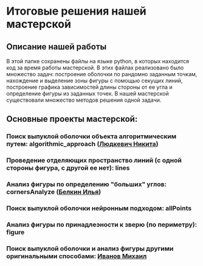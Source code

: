 # Итоговые решения нашей мастерской

## Описание нашей работы
В этой папке сохранены файлы на языке python, в которых находится код за время работы мастерской. 
В этих файлах реализовано было множество задач: построение оболочки по рандомно заданным точкам, нахождение и выделение зоны фигуры с помощью секущих линий, построение графика зависимостей длины стороны от ее угла и определение фигуры из заданных точек. 
В нашей мастерской существовали множество методов решения одной задачи.

## Основные проекты мастерской:
### Поиск выпуклой оболочки объекта алгоритмическим путем: algorithmic_approach ([Людкевич Никита](https://github.com/Meekl-e/CatchRabbitinNeuralNetwork/tree/master/%D0%9B%D1%8E%D0%B4%D0%BA%D0%B5%D0%B2%D0%B8%D1%87%20%D0%9D%D0%B8%D0%BA%D0%B8%D1%82%D0%B0))
### Проведение отделяющих пространство линий (с одной стороны фигура, с другой ее нет): lines
### Анализ фигуры по определению "больших" углов: cornersAnalyze ([Белкин Илья](https://github.com/Meekl-e/CatchRabbitinNeuralNetwork/tree/master/%D0%91%D0%B5%D0%BB%D0%BA%D0%B8%D0%BD%20%D0%98%D0%BB%D1%8C%D1%8F))
### Поиск выпуклой оболочки нейронным подходом: allPoints
### Анализ фигуры по принадлеэности к зверю (по периметру): figure
### Поиск выпуклой оболочки и анализ фигуры другими оригинальными способами: [Иванов Михаил](https://github.com/Meekl-e/CatchRabbitinNeuralNetwork/tree/master/%D0%98%D0%B2%D0%B0%D0%BD%D0%BE%D0%B2%20%D0%9C%D0%B8%D1%85%D0%B0%D0%B8%D0%BB)


